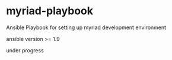 # myriad-playbook
Ansible Playbook for setting up myriad development environment

ansible version >= 1.9

under progress
